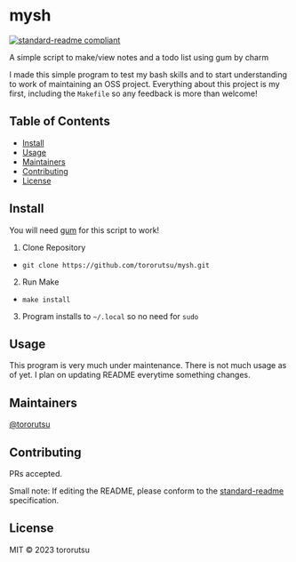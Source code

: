 # mysh

[![standard-readme compliant](https://img.shields.io/badge/standard--readme-OK-green.svg?style=flat-square)](https://github.com/RichardLitt/standard-readme)

A simple script to make/view notes and a todo list using gum by charm

I made this simple program to test my bash skills and to start understanding to work of maintaining an OSS project.
Everything about this project is my first, including the `Makefile` so any feedback is more than welcome!  

## Table of Contents

- [Install](#install)
- [Usage](#usage)
- [Maintainers](#maintainers)
- [Contributing](#contributing)
- [License](#license)

## Install

You will need [gum](https://github.com/charmbracelet/gum) for this script to work!

1. Clone Repository
  - `git clone https://github.com/tororutsu/mysh.git`
2. Run Make
  - `make install`
3. Program installs to `~/.local` so no need for `sudo`

## Usage

This program is very much under maintenance. There is not much usage as of yet.
I plan on updating README everytime something changes.

## Maintainers

[@tororutsu](https://github.com/tororutsu)

## Contributing

PRs accepted.

Small note: If editing the README, please conform to the [standard-readme](https://github.com/RichardLitt/standard-readme) specification.

## License

MIT © 2023 tororutsu
